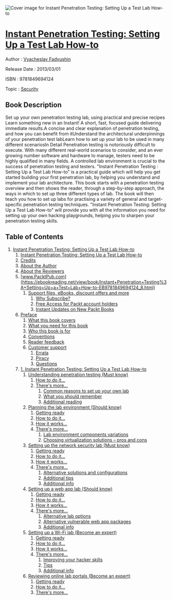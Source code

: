 ![Cover image for Instant Penetration Testing: Setting Up a Test Lab How-to](https://imgdetail.ebookreading.net/cover/cover/security/EB9781849694124.jpg)

[Instant Penetration Testing: Setting Up a Test Lab How-to](https://ebookreading.net/view/book/Instant+Penetration+Testing%3A+Setting+Up+a+Test+Lab+How-to-EB9781849694124_1.html "Instant Penetration Testing: Setting Up a Test Lab How-to")
====================================================================================================================

Author : [Vyacheslav Fadyushin](https://ebookreading.net/search/author/Vyacheslav+Fadyushin)

Release Date : 2013/03/01

ISBN : 9781849694124

Topic : [Security](https://ebookreading.net/search/category/security)

Book Description
-----------------

Set up your own penetration testing lab, using practical and precise recipes
Learn something new in an Instant! A short, fast, focused guide delivering immediate results.A concise and clear explanation of penetration testing, and how you can benefit from itUnderstand the architectural underpinnings of your penetration test labLearn how to set up your lab to be used in many different scenariosIn Detail
Penetration testing is notoriously difficult to execute. With many different real-world scenarios to consider, and an ever growing number software and hardware to manage, testers need to be highly qualified in many fields. A controlled lab environment is crucial to the success of penetration testing and testers.
"Instant Penetration Testing : Setting Up a Test Lab How-to" is a practical guide which will help you get started building your first penetration lab, by helping you understand and implement your lab architecture.
This book starts with a penetration testing overview and then shows the reader, through a step-by-step approach, the ways in which to set up three different types of lab.
The book will then teach you how to set up labs for practising a variety of general and target-specific penetration testing techniques.
"Instant Penetration Testing: Setting Up a Test Lab How-to" will provide you with all the information you need for setting up your own hacking playgrounds, helping you to sharpen your penetration testing skills.
              
Table of Contents
-----------------

1. [Instant Penetration Testing: Setting Up a Test Lab How-to](https://ebookreading.net/view/book/Instant+Penetration+Testing%3A+Setting+Up+a+Test+Lab+How-to-EB9781849694124_3.html)
    1. [Instant Penetration Testing: Setting Up a Test Lab How-to](https://ebookreading.net/view/book/Instant+Penetration+Testing%3A+Setting+Up+a+Test+Lab+How-to-EB9781849694124_4.html)
    1. [Credits](https://ebookreading.net/view/book/Instant+Penetration+Testing%3A+Setting+Up+a+Test+Lab+How-to-EB9781849694124_5.html)
    1. [About the Author](https://ebookreading.net/view/book/Instant+Penetration+Testing%3A+Setting+Up+a+Test+Lab+How-to-EB9781849694124_6.html)
    1. [About the Reviewers](https://ebookreading.net/view/book/Instant+Penetration+Testing%3A+Setting+Up+a+Test+Lab+How-to-EB9781849694124_7.html)
    1. [www.PacktPub.com](https://ebookreading.net/view/book/Instant+Penetration+Testing%3A+Setting+Up+a+Test+Lab+How-to-EB9781849694124_8.html)
        1. [Support files, eBooks, discount offers and more](https://ebookreading.net/view/book/Instant+Penetration+Testing%3A+Setting+Up+a+Test+Lab+How-to-EB9781849694124_8.html#ch00lvl1sec01)
            1. [Why Subscribe?](https://ebookreading.net/view/book/Instant+Penetration+Testing%3A+Setting+Up+a+Test+Lab+How-to-EB9781849694124_8.html#ch00lvl2sec01)
            1. [Free Access for Packt account holders](https://ebookreading.net/view/book/Instant+Penetration+Testing%3A+Setting+Up+a+Test+Lab+How-to-EB9781849694124_8.html#ch00lvl2sec02)
            1. [Instant Updates on New Packt Books](https://ebookreading.net/view/book/Instant+Penetration+Testing%3A+Setting+Up+a+Test+Lab+How-to-EB9781849694124_8.html#ch00lvl2sec03)
    1. [Preface](https://ebookreading.net/view/book/Instant+Penetration+Testing%3A+Setting+Up+a+Test+Lab+How-to-EB9781849694124_9.html)
        1. [What this book covers](https://ebookreading.net/view/book/Instant+Penetration+Testing%3A+Setting+Up+a+Test+Lab+How-to-EB9781849694124_9.html#ch00lvl1sec02)
        1. [What you need for this book](https://ebookreading.net/view/book/Instant+Penetration+Testing%3A+Setting+Up+a+Test+Lab+How-to-EB9781849694124_10.html)
        1. [Who this book is for](https://ebookreading.net/view/book/Instant+Penetration+Testing%3A+Setting+Up+a+Test+Lab+How-to-EB9781849694124_11.html)
        1. [Conventions](https://ebookreading.net/view/book/Instant+Penetration+Testing%3A+Setting+Up+a+Test+Lab+How-to-EB9781849694124_12.html)
        1. [Reader feedback](https://ebookreading.net/view/book/Instant+Penetration+Testing%3A+Setting+Up+a+Test+Lab+How-to-EB9781849694124_13.html)
        1. [Customer support](https://ebookreading.net/view/book/Instant+Penetration+Testing%3A+Setting+Up+a+Test+Lab+How-to-EB9781849694124_14.html)
            1. [Errata](https://ebookreading.net/view/book/Instant+Penetration+Testing%3A+Setting+Up+a+Test+Lab+How-to-EB9781849694124_14.html#ch00lvl2sec04)
            1. [Piracy](https://ebookreading.net/view/book/Instant+Penetration+Testing%3A+Setting+Up+a+Test+Lab+How-to-EB9781849694124_14.html#ch00lvl2sec05)
            1. [Questions](https://ebookreading.net/view/book/Instant+Penetration+Testing%3A+Setting+Up+a+Test+Lab+How-to-EB9781849694124_14.html#ch00lvl2sec06)
    1. [1. Instant Penetration Testing: Setting Up a Test Lab How-to](https://ebookreading.net/view/book/Instant+Penetration+Testing%3A+Setting+Up+a+Test+Lab+How-to-EB9781849694124_15.html)
        1. [Understanding penetration testing (Must know)](https://ebookreading.net/view/book/Instant+Penetration+Testing%3A+Setting+Up+a+Test+Lab+How-to-EB9781849694124_15.html#ch01lvl1sec08)
            1. [How to do it...](https://ebookreading.net/view/book/Instant+Penetration+Testing%3A+Setting+Up+a+Test+Lab+How-to-EB9781849694124_15.html#ch01lvl2sec07)
            1. [There&#39;s more...](https://ebookreading.net/view/book/Instant+Penetration+Testing%3A+Setting+Up+a+Test+Lab+How-to-EB9781849694124_15.html#ch01lvl2sec08)
                1. [Common reasons to set up your own lab](https://ebookreading.net/view/book/Instant+Penetration+Testing%3A+Setting+Up+a+Test+Lab+How-to-EB9781849694124_15.html#ch01lvl3sec01)
                1. [What you should remember](https://ebookreading.net/view/book/Instant+Penetration+Testing%3A+Setting+Up+a+Test+Lab+How-to-EB9781849694124_15.html#ch01lvl3sec02)
                1. [Additional reading](https://ebookreading.net/view/book/Instant+Penetration+Testing%3A+Setting+Up+a+Test+Lab+How-to-EB9781849694124_15.html#ch01lvl3sec03)
        1. [Planning the lab environment (Should know)](https://ebookreading.net/view/book/Instant+Penetration+Testing%3A+Setting+Up+a+Test+Lab+How-to-EB9781849694124_16.html)
            1. [Getting ready](https://ebookreading.net/view/book/Instant+Penetration+Testing%3A+Setting+Up+a+Test+Lab+How-to-EB9781849694124_16.html#ch01lvl2sec09)
            1. [How to do it...](https://ebookreading.net/view/book/Instant+Penetration+Testing%3A+Setting+Up+a+Test+Lab+How-to-EB9781849694124_16.html#ch01lvl2sec10)
            1. [How it works...](https://ebookreading.net/view/book/Instant+Penetration+Testing%3A+Setting+Up+a+Test+Lab+How-to-EB9781849694124_16.html#ch01lvl2sec11)
            1. [There&#39;s more...](https://ebookreading.net/view/book/Instant+Penetration+Testing%3A+Setting+Up+a+Test+Lab+How-to-EB9781849694124_16.html#ch01lvl2sec12)
                1. [Lab environment components variations](https://ebookreading.net/view/book/Instant+Penetration+Testing%3A+Setting+Up+a+Test+Lab+How-to-EB9781849694124_16.html#ch01lvl3sec04)
                1. [Choosing virtualization solutions – pros and cons](https://ebookreading.net/view/book/Instant+Penetration+Testing%3A+Setting+Up+a+Test+Lab+How-to-EB9781849694124_16.html#ch01lvl3sec05)
        1. [Setting up the network security lab (Must know)](https://ebookreading.net/view/book/Instant+Penetration+Testing%3A+Setting+Up+a+Test+Lab+How-to-EB9781849694124_17.html)
            1. [Getting ready](https://ebookreading.net/view/book/Instant+Penetration+Testing%3A+Setting+Up+a+Test+Lab+How-to-EB9781849694124_17.html#ch01lvl2sec13)
            1. [How to do it...](https://ebookreading.net/view/book/Instant+Penetration+Testing%3A+Setting+Up+a+Test+Lab+How-to-EB9781849694124_17.html#ch01lvl2sec14)
            1. [How it works...](https://ebookreading.net/view/book/Instant+Penetration+Testing%3A+Setting+Up+a+Test+Lab+How-to-EB9781849694124_17.html#ch01lvl2sec15)
            1. [There&#39;s more...](https://ebookreading.net/view/book/Instant+Penetration+Testing%3A+Setting+Up+a+Test+Lab+How-to-EB9781849694124_17.html#ch01lvl2sec16)
                1. [Alternative solutions and configurations](https://ebookreading.net/view/book/Instant+Penetration+Testing%3A+Setting+Up+a+Test+Lab+How-to-EB9781849694124_17.html#ch01lvl3sec06)
                1. [Additional tips](https://ebookreading.net/view/book/Instant+Penetration+Testing%3A+Setting+Up+a+Test+Lab+How-to-EB9781849694124_17.html#ch01lvl3sec07)
                1. [Additional info](https://ebookreading.net/view/book/Instant+Penetration+Testing%3A+Setting+Up+a+Test+Lab+How-to-EB9781849694124_17.html#ch01lvl3sec08)
        1. [Setting up a web app lab (Should know)](https://ebookreading.net/view/book/Instant+Penetration+Testing%3A+Setting+Up+a+Test+Lab+How-to-EB9781849694124_18.html)
            1. [Getting ready](https://ebookreading.net/view/book/Instant+Penetration+Testing%3A+Setting+Up+a+Test+Lab+How-to-EB9781849694124_18.html#ch01lvl2sec17)
            1. [How to do it…](https://ebookreading.net/view/book/Instant+Penetration+Testing%3A+Setting+Up+a+Test+Lab+How-to-EB9781849694124_18.html#ch01lvl2sec18)
            1. [How it works...](https://ebookreading.net/view/book/Instant+Penetration+Testing%3A+Setting+Up+a+Test+Lab+How-to-EB9781849694124_18.html#ch01lvl2sec19)
            1. [There&#39;s more...](https://ebookreading.net/view/book/Instant+Penetration+Testing%3A+Setting+Up+a+Test+Lab+How-to-EB9781849694124_18.html#ch01lvl2sec20)
                1. [Alternative lab options](https://ebookreading.net/view/book/Instant+Penetration+Testing%3A+Setting+Up+a+Test+Lab+How-to-EB9781849694124_18.html#ch01lvl3sec09)
                1. [Alternative vulnerable web app packages](https://ebookreading.net/view/book/Instant+Penetration+Testing%3A+Setting+Up+a+Test+Lab+How-to-EB9781849694124_18.html#ch01lvl3sec10)
                1. [Additional info](https://ebookreading.net/view/book/Instant+Penetration+Testing%3A+Setting+Up+a+Test+Lab+How-to-EB9781849694124_18.html#ch01lvl3sec11)
        1. [Setting up a Wi-Fi lab (Become an expert)](https://ebookreading.net/view/book/Instant+Penetration+Testing%3A+Setting+Up+a+Test+Lab+How-to-EB9781849694124_19.html)
            1. [Getting ready](https://ebookreading.net/view/book/Instant+Penetration+Testing%3A+Setting+Up+a+Test+Lab+How-to-EB9781849694124_19.html#ch01lvl2sec21)
            1. [How to do it…](https://ebookreading.net/view/book/Instant+Penetration+Testing%3A+Setting+Up+a+Test+Lab+How-to-EB9781849694124_19.html#ch01lvl2sec22)
            1. [How it works...](https://ebookreading.net/view/book/Instant+Penetration+Testing%3A+Setting+Up+a+Test+Lab+How-to-EB9781849694124_19.html#ch01lvl2sec23)
            1. [There&#39;s more...](https://ebookreading.net/view/book/Instant+Penetration+Testing%3A+Setting+Up+a+Test+Lab+How-to-EB9781849694124_19.html#ch01lvl2sec24)
                1. [Improving your hacker skills](https://ebookreading.net/view/book/Instant+Penetration+Testing%3A+Setting+Up+a+Test+Lab+How-to-EB9781849694124_19.html#ch01lvl3sec12)
                1. [Tips](https://ebookreading.net/view/book/Instant+Penetration+Testing%3A+Setting+Up+a+Test+Lab+How-to-EB9781849694124_19.html#ch01lvl3sec13)
                1. [Additional info](https://ebookreading.net/view/book/Instant+Penetration+Testing%3A+Setting+Up+a+Test+Lab+How-to-EB9781849694124_19.html#ch01lvl3sec14)
        1. [Reviewing online lab portals (Become an expert)](https://ebookreading.net/view/book/Instant+Penetration+Testing%3A+Setting+Up+a+Test+Lab+How-to-EB9781849694124_20.html)
            1. [Getting ready](https://ebookreading.net/view/book/Instant+Penetration+Testing%3A+Setting+Up+a+Test+Lab+How-to-EB9781849694124_20.html#ch01lvl2sec25)
            1. [How to do it…](https://ebookreading.net/view/book/Instant+Penetration+Testing%3A+Setting+Up+a+Test+Lab+How-to-EB9781849694124_20.html#ch01lvl2sec26)
            1. [There&#39;s more…](https://ebookreading.net/view/book/Instant+Penetration+Testing%3A+Setting+Up+a+Test+Lab+How-to-EB9781849694124_20.html#ch01lvl2sec27)
